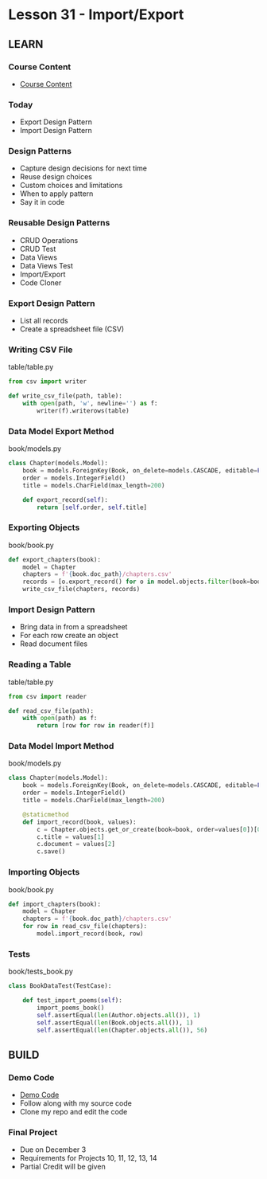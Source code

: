 # Lesson 31 - Import/Export

## LEARN


### Course Content
* [Course Content](/course/bacs350/docs/Course)


### Today
* Export Design Pattern
* Import Design Pattern


### Design Patterns
* Capture design decisions for next time
* Reuse design choices
* Custom choices and limitations
* When to apply pattern
* Say it in code


### Reusable Design Patterns
* CRUD Operations
* CRUD Test
* Data Views
* Data Views Test
* Import/Export
* Code Cloner


### Export Design Pattern
* List all records 
* Create a spreadsheet file (CSV)


### Writing CSV File

table/table.py

```python
from csv import writer

def write_csv_file(path, table):
    with open(path, 'w', newline='') as f:
        writer(f).writerows(table)
```


### Data Model Export Method

book/models.py

```python
class Chapter(models.Model):
    book = models.ForeignKey(Book, on_delete=models.CASCADE, editable=False)
    order = models.IntegerField()
    title = models.CharField(max_length=200)

    def export_record(self):
        return [self.order, self.title]
```

### Exporting Objects

book/book.py

```python
def export_chapters(book):
    model = Chapter
    chapters = f'{book.doc_path}/chapters.csv'
    records = [o.export_record() for o in model.objects.filter(book=book.title)]
    write_csv_file(chapters, records)
```


### Import Design Pattern
* Bring data in from a spreadsheet
* For each row create an object
* Read document files


### Reading a Table

table/table.py

```python
from csv import reader

def read_csv_file(path):
    with open(path) as f:
        return [row for row in reader(f)]
```


### Data Model Import Method

book/models.py

```python
class Chapter(models.Model):
    book = models.ForeignKey(Book, on_delete=models.CASCADE, editable=False)
    order = models.IntegerField()
    title = models.CharField(max_length=200)

    @staticmethod
    def import_record(book, values):
        c = Chapter.objects.get_or_create(book=book, order=values[0])[0]
        c.title = values[1]
        c.document = values[2]
        c.save()
```


### Importing Objects

book/book.py

```python
def import_chapters(book):
    model = Chapter
    chapters = f'{book.doc_path}/chapters.csv'
    for row in read_csv_file(chapters):
        model.import_record(book, row)
```


### Tests

book/tests_book.py

```python
class BookDataTest(TestCase):

    def test_import_poems(self):
        import_poems_book()
        self.assertEqual(len(Author.objects.all()), 1)
        self.assertEqual(len(Book.objects.all()), 1)
        self.assertEqual(len(Chapter.objects.all()), 56)
```


## BUILD

### Demo Code
* [Demo Code](https://github.com/Mark-Seaman/BACS350/tree/main/week11/BookBuilder)
* Follow along with my source code
* Clone my repo and edit the code


### Final Project
* Due on December 3
* Requirements for Projects 10, 11, 12, 13, 14
* Partial Credit will be given


